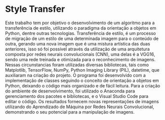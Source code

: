 # Style Transfer
Este trabalho tem por objetivo o desenvolvimento de um algoritmo para a transferência de estilo, utilizando o paradigma da orientação a objetos em Python, dentre outras
tecnologias. Transferência de estilo, é um processo de migração de um estilo de uma determinada imagem para o conteúdo de outra, gerando uma nova imagem que é uma mistura
artística das duas anteriores, isso só foi possível através da utilização de uma arquitetura
composta por redes neurais convolucionais (CNN), uma delas é a VGG16, sendo uma
rede treinada e otimizada para o reconhecimento de imagens. Nessas circunstancias foram utilizadas diversas bibliotecas, tais como Matplotlib, TensorFlow, NumPy, Python
Imaging Library (PIL), datetime, que auxiliaram na criação do projeto. O programa foi
desenvolvido com a implementação de classes seguindo o conceito de orientação a objetos em Python, deixando o código mais organizado e de fácil leitura. Para a criação do
ambiente de desenvolvimento, foi utilizado o Anaconda para gerenciamento dos pacotes
e bibliotecas, e o Visual Studio Code para editar o código. Os resultados fornecem novas representações de imagens utilizando do Aprendizado de Máquina por Redes Neurais
Convolucional, demonstrando o seu potencial para a manipulação de imagens.
